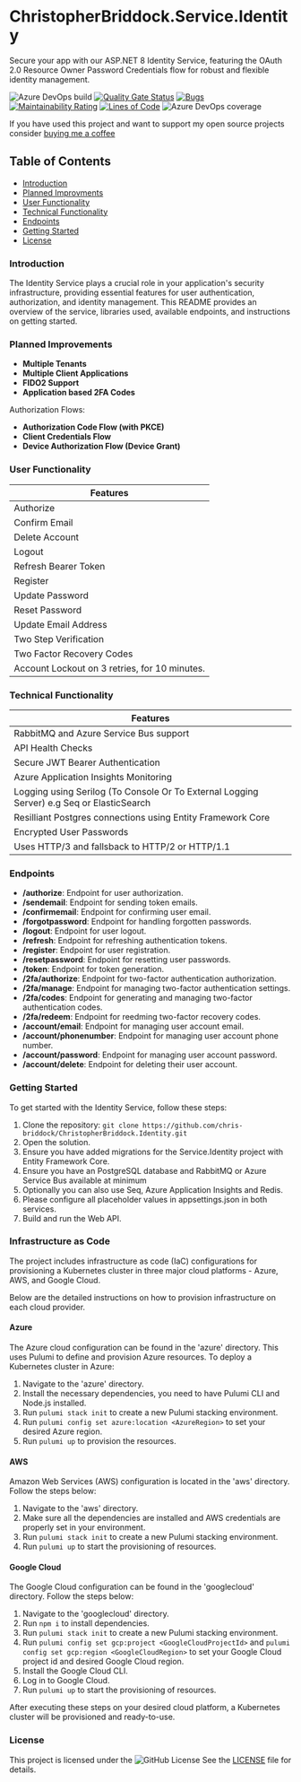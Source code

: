 # ChristopherBriddock.Service.Identity

Secure your app with our ASP.NET 8 Identity Service, featuring the OAuth 2.0 Resource Owner Password Credentials flow for robust and flexible identity management.

![Azure DevOps build](https://img.shields.io/azure-devops/build/chris1997/91f2d938-549b-497e-980d-188da969448a/7)
[![Quality Gate Status](https://sonarcloud.io/api/project_badges/measure?project=chris-briddock_ChristopherBriddock.Identity&metric=alert_status)](https://sonarcloud.io/summary/new_code?id=chris-briddock_ChristopherBriddock.Identity)
[![Bugs](https://sonarcloud.io/api/project_badges/measure?project=chris-briddock_ChristopherBriddock.Identity&metric=bugs)](https://sonarcloud.io/summary/new_code?id=chris-briddock_ChristopherBriddock.Identity)
[![Maintainability Rating](https://sonarcloud.io/api/project_badges/measure?project=chris-briddock_ChristopherBriddock.Identity&metric=sqale_rating)](https://sonarcloud.io/summary/new_code?id=chris-briddock_ChristopherBriddock.Identity)
[![Lines of Code](https://sonarcloud.io/api/project_badges/measure?project=chris-briddock_ChristopherBriddock.Identity&metric=ncloc)](https://sonarcloud.io/summary/new_code?id=chris-briddock_ChristopherBriddock.Identity)
![Azure DevOps coverage](https://img.shields.io/azure-devops/coverage/chris1997/ChristopherBriddock.Identity/7)

If you have used this project and want to support my open source projects consider [buying me a coffee](https://www.buymeacoffee.com/chrisbriddock)

## Table of Contents

* [Introduction](#introduction)
* [Planned Improvments](#planned-improvements)
* [User Functionality](#user-functionality)
* [Technical Functionality](#technical-functionality)
* [Endpoints](#endpoints)
* [Getting Started](#getting-started)
* [License](#license)

### Introduction

The Identity Service plays a crucial role in your application's security infrastructure, providing essential features for user authentication, authorization, and identity management. This README provides an overview of the service, libraries used, available endpoints, and instructions on getting started.

### Planned Improvements
* **Multiple Tenants**
* **Multiple Client Applications**
* **FIDO2 Support**
* **Application based 2FA Codes**

Authorization Flows:
* **Authorization Code Flow (with PKCE)**
* **Client Credentials Flow**
*  **Device Authorization Flow (Device Grant)**

### User Functionality

|  Features   |
| ----------- |
|  Authorize   |
|  Confirm Email |
| Delete Account |
|  Logout |
| Refresh Bearer Token |
| Register |
|  Update Password |
| Reset Password |
| Update Email Address |
| Two Step Verification |
| Two Factor Recovery Codes |
|  Account Lockout on 3 retries, for 10 minutes. |

### Technical Functionality

|   Features   |
| ----------- |
| RabbitMQ and Azure Service Bus support |
| API Health Checks |
| Secure JWT Bearer Authentication |
| Azure Application Insights Monitoring |
| Logging using Serilog (To Console Or To External Logging Server) e.g Seq or ElasticSearch |
| Resilliant Postgres connections using Entity Framework Core |
| Encrypted User Passwords |
| Uses HTTP/3 and fallsback to HTTP/2 or HTTP/1.1 |

### Endpoints

* **/authorize**: Endpoint for user authorization.
* **/sendemail**: Endpoint for sending token emails.
* **/confirmemail**: Endpoint for confirming user email.
* **/forgotpassword**: Endpoint for handling forgotten passwords.
* **/logout**: Endpoint for user logout.
* **/refresh**: Endpoint for refreshing authentication tokens.
* **/register**: Endpoint for user registration.
* **/resetpassword**: Endpoint for resetting user passwords.
* **/token**: Endpoint for token generation.
* **/2fa/authorize**: Endpoint for two-factor authentication authorization.
* **/2fa/manage**: Endpoint for managing two-factor authentication settings.
* **/2fa/codes**: Endpoint for generating and managing two-factor authentication codes.
* **/2fa/redeem**: Endpoint for reedming two-factor recovery codes.
* **/account/email**: Endpoint for managing user account email.
* **/account/phonenumber**: Endpoint for managing user account phone number.
* **/account/password**: Endpoint for managing user account password.
* **/account/delete**: Endpoint for deleting their user account.

### Getting Started

To get started with the Identity Service, follow these steps:

1. Clone the repository: `git clone https://github.com/chris-briddock/ChristopherBriddock.Identity.git`
2. Open the solution.
3. Ensure you have added migrations for the Service.Identity project with Entity Framework Core.
4. Ensure you have an PostgreSQL database and RabbitMQ or Azure Service Bus available at minimum
5. Optionally you can also use Seq, Azure Application Insights and Redis.
6. Please configure all placeholder values in appsettings.json in both services.
7. Build and run the Web API.

### Infrastructure as Code

The project includes infrastructure as code (IaC) configurations for provisioning a Kubernetes cluster in three major cloud platforms - Azure, AWS, and Google Cloud.

Below are the detailed instructions on how to provision infrastructure on each cloud provider.

#### Azure

The Azure cloud configuration can be found in the 'azure' directory. This uses Pulumi to define and provision Azure resources. To deploy a Kubernetes cluster in Azure:
  
1. Navigate to the 'azure' directory.
2. Install the necessary dependencies, you need to have Pulumi CLI and Node.js installed.
3. Run `pulumi stack init` to create a new Pulumi stacking environment.
4. Run `pulumi config set azure:location <AzureRegion>` to set your desired Azure region.
5. Run `pulumi up` to provision the resources.

#### AWS

Amazon Web Services (AWS) configuration is located in the 'aws' directory. Follow the steps below:

1. Navigate to the 'aws' directory.
2. Make sure all the dependencies are installed and AWS credentials are properly set in your environment.
3. Run `pulumi stack init` to create a new Pulumi stacking environment.
4. Run `pulumi up` to start the provisioning of resources.

#### Google Cloud

The Google Cloud configuration can be found in the 'googlecloud' directory. Follow the steps below:

1. Navigate to the 'googlecloud' directory.
2. Run `npm i` to install dependencies.
3. Run `pulumi stack init` to create a new Pulumi stacking environment.
4. Run `pulumi config set gcp:project <GoogleCloudProjectId>` and `pulumi config set gcp:region <GoogleCloudRegion>` to set your Google Cloud project id and desired Google Cloud region.
5. Install the Google Cloud CLI.
6. Log in to Google Cloud.
7. Run `pulumi up` to start the provisioning of resources.

After executing these steps on your desired cloud platform, a Kubernetes cluster will be provisioned and ready-to-use.

### License

This project is licensed under the ![GitHub License](https://img.shields.io/github/license/chris-briddock/ChristopherBriddock.Identity)
See the [LICENSE](LICENSE) file for details.

